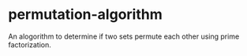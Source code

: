 # permutation-algorithm
An alogorithm to determine if two sets permute each other using prime factorization.
